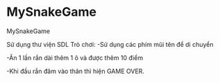 # MySnakeGame
MySnakeGame

Sử dụng thư viện SDL
Trò chơi:
-Sử dụng các phím mũi tên để di chuyển





-Ăn 1 lần rắn dài thêm 1 ô và được thêm 10 điểm





-Khi đầu rắn đâm vào thân thì hiện GAME OVER. 


















